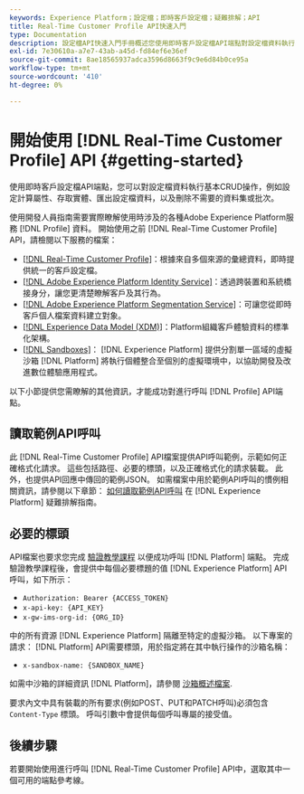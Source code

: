 ```yaml
---
keywords: Experience Platform；設定檔；即時客戶設定檔；疑難排解；API
title: Real-Time Customer Profile API快速入門
type: Documentation
description: 設定檔API快速入門手冊概述您使用即時客戶設定檔API端點對設定檔資料執行基本CRUD操作所需瞭解的關鍵概念和基本功能。
exl-id: 7e30610a-a7e7-43ab-a45d-fd84ef6e36ef
source-git-commit: 8ae18565937adca3596d8663f9c9e6d84b0ce95a
workflow-type: tm+mt
source-wordcount: '410'
ht-degree: 0%

---
```


# 開始使用 [!DNL Real-Time Customer Profile] API {#getting-started}

使用即時客戶設定檔API端點，您可以對設定檔資料執行基本CRUD操作，例如設定計算屬性、存取實體、匯出設定檔資料，以及刪除不需要的資料集或批次。

使用開發人員指南需要實際瞭解使用時涉及的各種Adobe Experience Platform服務 [!DNL Profile] 資料。 開始使用之前 [!DNL Real-Time Customer Profile] API，請檢閱以下服務的檔案：

* [[!DNL Real-Time Customer Profile]](../home.md)：根據來自多個來源的彙總資料，即時提供統一的客戶設定檔。
* [[!DNL Adobe Experience Platform Identity Service]](../../identity-service/home.md)：透過跨裝置和系統橋接身分，讓您更清楚瞭解客戶及其行為。
* [[!DNL Adobe Experience Platform Segmentation Service]](../../segmentation/home.md)：可讓您從即時客戶個人檔案資料建立對象。
* [[!DNL Experience Data Model (XDM)]](../../xdm/home.md)：Platform組織客戶體驗資料的標準化架構。
* [[!DNL Sandboxes]](../../sandboxes/home.md)： [!DNL Experience Platform] 提供分割單一區域的虛擬沙箱 [!DNL Platform] 將執行個體整合至個別的虛擬環境中，以協助開發及改進數位體驗應用程式。

以下小節提供您需瞭解的其他資訊，才能成功對進行呼叫 [!DNL Profile] API端點。

## 讀取範例API呼叫

此 [!DNL Real-Time Customer Profile] API檔案提供API呼叫範例，示範如何正確格式化請求。 這些包括路徑、必要的標頭，以及正確格式化的請求裝載。 此外，也提供API回應中傳回的範例JSON。 如需檔案中用於範例API呼叫的慣例相關資訊，請參閱以下章節： [如何讀取範例API呼叫](../../landing/troubleshooting.md#how-do-i-format-an-api-request) 在 [!DNL Experience Platform] 疑難排解指南。

## 必要的標頭

API檔案也要求您完成 [驗證教學課程](https://www.adobe.com/go/platform-api-authentication-en) 以便成功呼叫 [!DNL Platform] 端點。 完成驗證教學課程後，會提供中每個必要標題的值 [!DNL Experience Platform] API呼叫，如下所示：

* `Authorization: Bearer {ACCESS_TOKEN}`
* `x-api-key: {API_KEY}`
* `x-gw-ims-org-id: {ORG_ID}`

中的所有資源 [!DNL Experience Platform] 隔離至特定的虛擬沙箱。 以下專案的請求： [!DNL Platform] API需要標頭，用於指定將在其中執行操作的沙箱名稱：

* `x-sandbox-name: {SANDBOX_NAME}`

如需中沙箱的詳細資訊 [!DNL Platform]，請參閱 [沙箱概述檔案](../../sandboxes/home.md).

要求內文中具有裝載的所有要求(例如POST、PUT和PATCH呼叫)必須包含 `Content-Type` 標頭。 呼叫引數中會提供每個呼叫專屬的接受值。

## 後續步驟

若要開始使用進行呼叫 [!DNL Real-Time Customer Profile] API中，選取其中一個可用的端點參考線。
